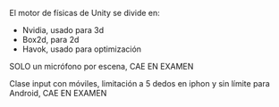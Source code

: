 El motor de físicas de Unity se divide en:
- Nvidia, usado para 3d
- Box2d, para 2d
- Havok, usado para optimización

SOLO un micrófono por escena, CAE EN EXAMEN

Clase input con móviles, limitación a 5 dedos en iphon y sin límite para Android, CAE EN EXAMEN